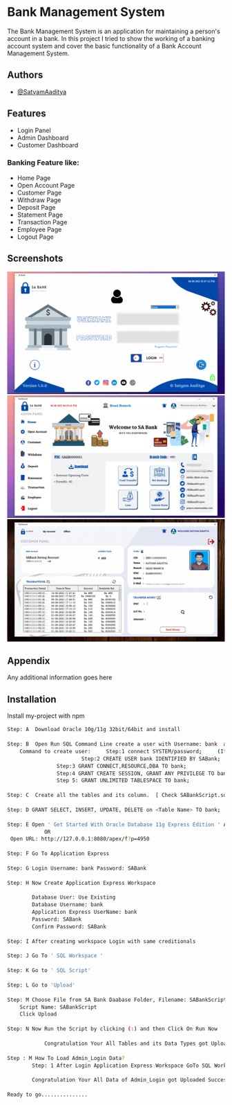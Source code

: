 
# Bank Management System

The Bank Management System is an application for maintaining a person's account in a bank. In this project I tried to show the working of a banking account system and cover the basic functionality of a Bank Account Management System.


## Authors

- [@SatyamAaditya](https://www.github.com/SatyamAaditya)

  
## Features

- Login Panel
- Admin Dashboard
- Customer Dashboard
### Banking Feature like:

  - Home Page
- Open Account Page
- Customer Page
- Withdraw Page
- Deposit Page
- Statement Page
- Transaction Page
- Employee Page
- Logout Page

  
## Screenshots

![Login Window](https://github.com/SatyamAaditya/Bank-Management-System/blob/Projects/Images/Screenshot%20(456).png)
![Admin Panel](https://github.com/SatyamAaditya/Bank-Management-System/blob/Projects/Images/Screenshot%20(458).jpg)
![Admin Panel](https://github.com/SatyamAaditya/Bank-Management-System/blob/Projects/Images/Screenshot%20(467).jpg)

  
## Appendix

Any additional information goes here

  
## Installation

Install my-project with npm

```bash
Step: A  Download Oracle 10g/11g 32bit/64bit and install

Step: B  Open Run SQL Command Line create a user with Username: bank  and Password:SABank
	Command to create user: 	Step:1 connect SYSTEM/password; 	(It will Connect with SYSTEM user. )
			         	Step:2 CREATE USER bank IDENTIFIED BY SABank;
				Step:3 GRANT CONNECT,RESOURCE,DBA TO bank;
				Step:4 GRANT CREATE SESSION, GRANT ANY PRIVILEGE TO bank;
				Step 5: GRANT UNLIMITED TABLESPACE TO bank;
				
Step: C  Create all the tables and its column.  [ Check SABankScript.sql  for all fields ]

Step: D GRANT SELECT, INSERT, UPDATE, DELETE on <Table Name> TO bank;  	(Provide Access To Tables)   ----[ OPTIONAL ]

Step: E Open ' Get Started With Oracle Database 11g Express Edition ' App 
			OR
 Open URL: http://127.0.0.1:8080/apex/f?p=4950

Step: F Go To Application Express

Step: G Login Username: bank Password: SABank

Step: H Now Create Application Express Workspace
		
		Database User: Use Existing
		Database Username: bank
		Application Express UserName: bank
		Password: SABank
		Confirm Password: SABank

Step: I After creating workspace Login with same creditionals

Step: J Go To ' SQL Workspace '

Step: K Go to ' SQL Script'

Step: L Go to 'Upload'

Step: M Choose File from SA Bank Daabase Folder, Filename: SABankScript.sql
	Script Name: SABankScript
	Click Upload

Step: N Now Run the Script by clicking (:) and then Click On Run Now
				
			Congratulation Your All Tables and its Data Types got Uploaded Successfully in bank user.

Step : M How To Load Admin_Login Data?
		Step: 1 After Login Application Express Workspace GoTo SQL Workshop > Utilities > Data Workshop > Data Load (XML Data) > Schema (Bank)  NEXT > Table (Admin_Login) NEXT > File (Choose File) Admin_Login.xml {Choose from SABank Database Folder) > Load Data 
			
		Congratulation Your All Data of Admin_Login got Uploaded Successfully in Admin_Login Table.

Ready to go...............
```
    
